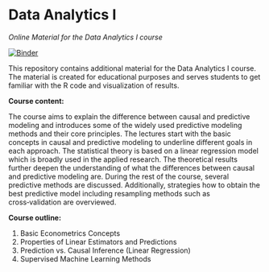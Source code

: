 # Data Analytics I
*Online Material for the Data Analytics I course*

[![Binder](https://mybinder.org/badge_logo.svg)](https://mybinder.org/v2/gh/JMareckova/Data_Analytics_I/main)

This repository contains additional material for the Data Analytics I course. The material is created for educational purposes and serves students to get familiar with the R code and visualization of results.

**Course content:**

The course aims to explain the difference between causal and predictive modeling and introduces some of the widely used predictive modeling methods and their core principles. The lectures start with the basic concepts in causal and predictive modeling to underline different goals in each approach. The statistical theory is based on a linear regression model which is broadly used in the applied research. The theoretical results further deepen the understanding of what the differences between causal and predictive modeling are. During the rest of the course, several predictive methods are discussed. Additionally, strategies how to obtain the best predictive model including resampling methods such as cross‑validation are overviewed.

**Course outline:**
1. Basic Econometrics Concepts
2. Properties of Linear Estimators and Predictions
3. Prediction vs. Causal Inference (Linear Regression)
4. Supervised Machine Learning Methods
